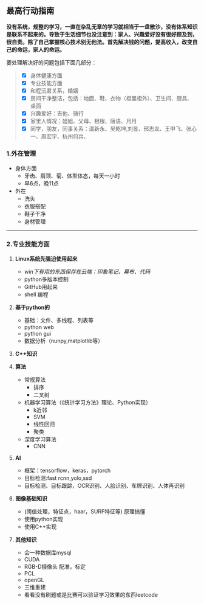 ## 最高行动指南

**没有系统，规整的学习，一直在杂乱无章的学习就相当于一盘散沙，没有体系知识是联系不起来的。导致于生活细节也没注意到：家人、兴趣爱好没有很好顾及到，很自责。除了自己掌握核心技术别无他法。首先解决钱的问题，提高收入，改变自己的命运，家人的命运。**

要处理解决好的问题包括下面几部分：
> - [x] 身体健康方面
> - [x] 专业技能方面
> - [x] 和程沅君关系，婚姻
> - [x] 房间干净整洁，包括：地面、鞋、衣物（柜里柜外）、卫生间、厨具、桌面
> - [x] 兴趣爱好：吉他、骑行
> - [x] 家里人情况：姐姐、父母、根根、唐语、月月
> - [x] 同学，朋友，同事关系：温新永、吴乾坤,刘昱、邢志龙、王申飞、张心一、周宏宇、杭州何兵、

### 1.外在管理
* 身体方面
	* 牙齿、肩颈、菊、体型体态，每天一小时
	* 早6点，晚11点
* 外在
	* 洗头
	* 衣服搭配
	* 鞋子干净
	* 身材管理
---
### 2.专业技能方面
1. **Linux系统先强迫使用起来**
    * *win下有用的东西保存在云端：印象笔记、幕布、代码*
    * python多版本控制
    * GitHub用起来
    * shell 编程
2. **基于python的**
    *  基础：文件、多线程、列表等
    *  python web
    *  python gui
    *  数据分析（nunpy,matplotlib等）
3. **C++知识**
4. **算法**

	* 常规算法
		* 排序
		* 二叉树
	* 机器学习算法（《统计学习方法》理论、Python实现）
		* k近邻
		* SVM
		* 线性回归
		* 聚类
	* 深度学习算法
		* CNN
5. **AI**
	- 框架：tensorflow，keras，pytorch 
    *  目标检测:fast rcnn,yolo,ssd
    *  目标检测、目标跟踪，OCR识别、人脸识别、车牌识别、人体再识别
4. **图像基础知识**
    * (阈值处理，特征点，haar，SURF特征等) 原理搞懂
    * 使用python实现
    * 使用C++实现
7. **其他知识**
    * 会一种数据库mysql
    * CUDA
    * RGB-D摄像头 配准，标定
    * PCL
    * openGL
    * 三维重建
    * 看看没有刷题或是比赛可以验证学习效果的东西leetcode